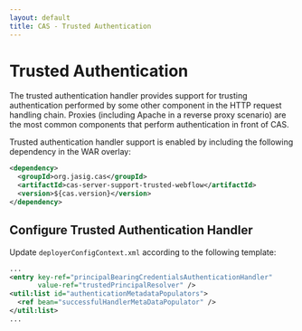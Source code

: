 ```yaml
---
layout: default
title: CAS - Trusted Authentication
---
```


# Trusted Authentication
The trusted authentication handler provides support for trusting authentication performed by some other component
in the HTTP request handling chain. Proxies (including Apache in a reverse proxy scenario) are the most common
components that perform authentication in front of CAS.

Trusted authentication handler support is enabled by including the following dependency in the WAR overlay:

```xml
<dependency>
  <groupId>org.jasig.cas</groupId>
  <artifactId>cas-server-support-trusted-webflow</artifactId>
  <version>${cas.version}</version>
</dependency>
```


## Configure Trusted Authentication Handler
Update `deployerConfigContext.xml` according to the following template:

```xml
...
<entry key-ref="principalBearingCredentialsAuthenticationHandler"
       value-ref="trustedPrincipalResolver" />
<util:list id="authenticationMetadataPopulators">
  <ref bean="successfulHandlerMetaDataPopulator" />
</util:list>
...
```
